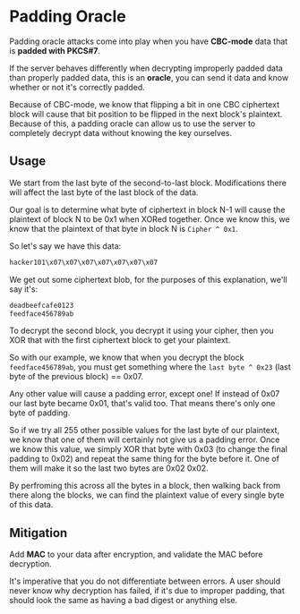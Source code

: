 # Padding Oracle

Padding oracle attacks come into play when you have __CBC-mode__ data that is __padded with PKCS#7__.

If the server behaves differently when decrypting improperly padded data than properly padded data, this is an __oracle__, you can send it data and know whether or not it's correctly padded.

Because of CBC-mode, we know that flipping a bit in one CBC ciphertext block will cause that bit position to be flipped in the next block's plaintext. Because of this, a padding oracle can allow us to use the server to completely decrypt data without knowing the key ourselves.

## Usage

We start from the last byte of the second-to-last block. Modifications there will affect the last byte of the last block of the data.

Our goal is to determine what byte of ciphertext in block N-1 will cause the plaintext of block N to be 0x1 when XORed together. Once we know this, we know that the plaintext of that byte in block N is `Cipher ^ 0x1`.

So let's say we have this data:

```txt
hacker101\x07\x07\x07\x07\x07\x07\x07
```

We get out some ciphertext blob, for the purposes of this explanation, we'll say it's:

```txt
deadbeefcafe0123
feedface456789ab
```

To decrypt the second block, you decrypt it using your cipher, then you XOR that with the first ciphertext block to get your plaintext.

So with our example, we know that when you decrypt the block `feedface456789ab`, you must get something where the `last byte ^ 0x23` (last byte of the previous block) == 0x07.

Any other value will cause a padding error, except one! If instead of 0x07 our last byte became 0x01, that's valid too. That means there's only one byte of padding.

So if we try all 255 other possible values for the last byte of our plaintext, we know that one of them will certainly not give us a padding error. Once we know this value, we simply XOR that byte with 0x03 (to change the final padding to 0x02) and repeat the same thing for the byte before it. One of them will make it so the last two bytes are 0x02 0x02.

By perfroming this across all the bytes in a block, then walking back from there along the blocks, we can find the plaintext value of every single byte of this data.

## Mitigation

Add __MAC__ to your data after encryption, and validate the MAC before decryption.

It's imperative that you do not differentiate between errors. A user should never know why decryption has failed, if it's due to improper padding, that should look the same as having a bad digest or anything else.
